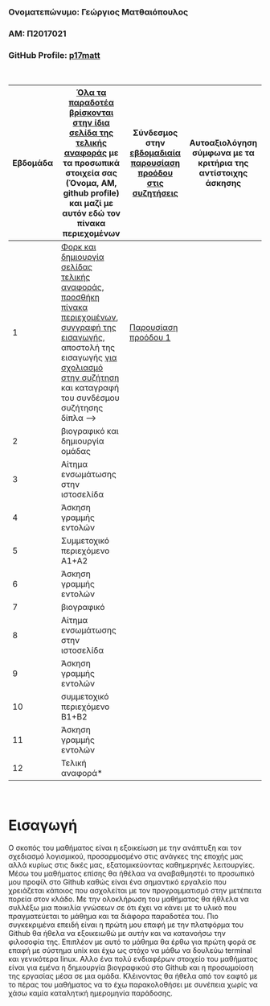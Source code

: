 ### Ονοματεπώνυμο: Γεώργιος Ματθαιόπουλος

### ΑΜ: Π2017021 

### GitHub Profile: [p17matt](https://github.com/p17matt)

<br/>

| Εβδομάδα | [Όλα τα παραδοτέα βρίσκονται στην ίδια σελίδα της τελικής αναφοράς](https://courses-ionio.github.io/help/deliverables/) με τα προσωπικά στοιχεία σας (Όνομα, ΑΜ, github profile) και μαζί με αυτόν εδώ τον πίνακα περιεχομένων | Σύνδεσμος στην [εβδομαδιαία παρουσίαση προόδου στις συζητήσεις](https://github.com/courses-ionio/help/discussions/categories/show-and-tell) | Αυτοαξιολόγηση σύμφωνα με τα κριτήρια της αντίστοιχης άσκησης |
| --- | --- | --- | --- |
| 1 | [Φορκ και δημιουργία σελίδας τελικής αναφοράς](https://courses-ionio.github.io/help/guide/), [προσθήκη πίνακα περιεχομένων](https://raw.githubusercontent.com/courses-ionio/sw/master/README.md), [συγγραφή της εισαγωγής](https://courses-ionio.github.io/help/intro/), αποστολή της εισαγωγής [για σχολιασμό στην συζήτηση](https://github.com/courses-ionio/help/discussions/categories/show-and-tell) και καταγραφή του συνδέσμου συζήτησης δίπλα --> |[Παρουσίαση προόδου 1](https://github.com/courses-ionio/help/discussions/125) | |
| 2 | βιογραφικό και δημιουργία ομάδας | | |
| 3 | Αίτημα ενσωμάτωσης στην ιστοσελίδα | | |
| 4 | Άσκηση γραμμής εντολών | | |
| 5 | Συμμετοχικό περιεχόμενο A1+A2 | | |
| 6 | Άσκηση γραμμής εντολών | | |
| 7 | βιογραφικό | | |
| 8 | Αίτημα ενσωμάτωσης στην ιστοσελίδα | | |
| 9 | Άσκηση γραμμής εντολών | | |
| 10 | συμμετοχικό περιεχόμενο B1+B2 | | |
| 11 | Άσκηση γραμμής εντολών | | |
| 12 | Τελική αναφορά* | | |
<br/>

# Εισαγωγή  
O σκοπός του μαθήματος είναι η εξοικείωση με την ανάπτυξη και τον σχεδιασμό λογισμικού, προσαρμοσμένο στις ανάγκες της εποχής μας αλλά κυρίως στις δικές μας, εξατομικεύοντας καθημερηνές λειτουργίες. Μέσω του μαθήματος επίσης θα ήθέλαα να αναβαθμηστέι το προσωπικό μου προφίλ στο Github καθώς είναι ένα σημαντικό εργαλείο που χρειάζεται κάποιος που ασχολείται με τον προγραμματισμό στην μετέπειτα πορεία στον κλάδο. Με την ολοκλήρωση του μαθήματος θα ήθλελα να συλλέξω μια ποικιλία γνώσεων σε ότι έχει να κάνει με το υλικό που πραγματεύεται το μάθημα και τα διάφορα παραδοτέα του. Πιο συγκεκριμένα επειδή είναι η πρώτη μου επαφή με την πλατφόρμα του Github θα ήθελα να εξοικειωθώ με αυτήν και να κατανοήσω την φιλοσοφία της. Επιπλέον με αυτό το μάθημα θα έρθω για πρώτη φορά σε επαφή με σύστημα unix και έχω ως στόχο να μάθω να δουλεύω terminal και γενικότερα linux. Αλλο ένα πολύ ενδιαφέρων στοιχείο του μαθήματος είναι για εμένα η δημιουργία βιογραφικού στο Github και η προσωμοίοση της εργασίας μέσα σε μια ομάδα. Κλέινοντας θα ήθελα από τον εαφτό με το πέρας του μαθήματος να το έχω παρακολοθήσει με συνέπεια χωρίς να χάσω καμία καταλητική ημερομηνία παράδοσης. 
